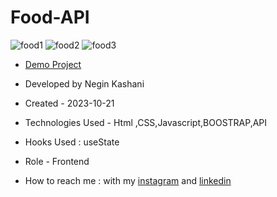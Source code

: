 # Food-API
![food1](https://github.com/NeginKashani/Food-API/assets/109550062/a9c1731b-0e2e-437e-aae1-faffc381cc6d)
![food2](https://github.com/NeginKashani/Food-API/assets/109550062/612d22e2-3449-4a44-ade6-aeb31f98db7f)
![food3](https://github.com/NeginKashani/Food-API/assets/109550062/b842421d-5982-4671-87b3-130410d4e20b)

- [Demo Project](https://neginkashani.github.io/Food-API/)

- Developed by Negin Kashani

- Created - 2023-10-21

- Technologies Used - Html ,CSS,Javascript,BOOSTRAP,API 

- Hooks Used : useState 

- Role - Frontend

- How to reach me : with my [instagram](https://instagram.com/negin_kashweb?igshid=NTc4MTIwNjQ2YQ==
) and [linkedin](https://www.linkedin.com/in/negin-kashani-567840b8)
